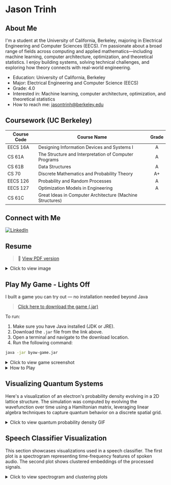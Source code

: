 # Jason Trinh

## About Me
I'm a student at the University of California, Berkeley, majoring in Electrical Engineering and Computer Sciences (EECS). I'm passionate about a broad range of fields across computing and applied mathematics—including machine learning, computer architecture, optimization, and theoretical statistics. I enjoy building systems, solving technical challenges, and exploring how theory connects with real-world engineering.

<!--- - 💼 Currently working on: [Your Project or Goal] -->
- Education: University of California, Berkeley
- Major: Electrical Engineering and Computer Science (EECS)
- Grade: 4.0
- Interested in: Machine learning, computer architecture, optimization, and theoretical statistics
- How to reach me: jasontrinh@berkeley.edu

## Coursework (UC Berkeley)

| Course Code | Course Name                                          | Grade |
|-------------|-------------------------------------------------------|:-----:|
| EECS 16A    | Designing Information Devices and Systems I           |   A   |
| CS 61A      | The Structure and Interpretation of Computer Programs |   A   |
| CS 61B      | Data Structures                                       |   A   |
| CS 70       | Discrete Mathematics and Probability Theory           |  A+   |
| EECS 126    | Probability and Random Processes                      |   A   |
| EECS 127    | Optimization Models in Engineering                    |   A   |
| CS 61C      | Great Ideas in Computer Architecture (Machine Structures) |       |

## Connect with Me
[![LinkedIn](https://img.shields.io/badge/LinkedIn-Connect-informational?style=flat&logo=linkedin&logoColor=white&color=0A66C2)](https://www.linkedin.com/in/jason-trinh-4590a8315)

## Resume
> 📎 [View PDF version](https://raw.githubusercontent.com/jaizunT/jaizunT.github.io/main/Resume%207-25-27_img.jpg)

<details>
  <summary>Click to view image</summary>

  <p align="center">
    <img src="https://raw.githubusercontent.com/jaizunT/jaizunT.github.io/main/Resume%207-25-27_img.jpg" alt="Resume" width="70%">
  </p>
</details>

## Play My Game - Lights Off

I built a game you can try out — no installation needed beyond Java

> [Click here to download the game (.jar)](https://raw.githubusercontent.com/jaizunT/jaizunT.github.io/main/byow-game.jar)

To run:

1. Make sure you have Java installed (JDK or JRE).
2. Download the `.jar` file from the link above.
3. Open a terminal and navigate to the download location.
4. Run the following command:

```bash
java -jar byow-game.jar
```
<details>
  <summary>Click to view game screenshot</summary>

  <p align="center">
    <a href="https://raw.githubusercontent.com/jaizunT/jaizunT.github.io/main/game_preview.png" target="_blank">
      <img src="https://raw.githubusercontent.com/jaizunT/jaizunT.github.io/main/game_preview.png" alt="Lights Off Game Screenshot" width="80%">
    </a>
  </p>

</details>

<details>
  <summary>How to Play</summary>
  <br />
  <strong>Objective</strong>
  <ul>
    <li>Explore the world</li>
    <li>Find keys scattered across the map and place them in "the zone"</li>
    <li>Enter the portal to win</li>
    <li>Collect orbs to use abilities</li>
    <li>Avoid "the entity"</li>
  </ul>

  <strong>Main Menu</strong>
  <ul>
    <li><code>n</code>: Start a new game (enter numeric seed, then press <code>s</code>)</li>
    <li><code>l</code>: Load game</li>
    <li><code>q</code>: Quit</li>
  </ul>

  <strong>In Game</strong>
  <ul>
    <li>Movement: <code>w</code>, <code>a</code>, <code>s</code>, <code>d</code></li>
    <li><code>j</code>: Pick up / place key (only one at a time)</li>
    <li><code>k</code>: Dash (requires 2 orbs)</li>
    <li><code>m</code>: Teleport through wall (requires 5 orbs, must be facing wall and within 1 tile)</li>
  </ul>

  <strong>Other Keys</strong>
  <ul>
    <li><code>z</code>: Toggle lights (cheat)</li>
    <li><code>x</code>: Show entity path</li>
    <li><code>v</code>: Save game</li>
    <li><code>l</code>: Load game</li>
    <li><code>r</code>: Restart</li>
    <li><code>:</code> then <code>q</code>: Quit</li>
  </ul>

  <strong>HUD (Top Right)</strong>
  <ul>
    <li>Direction you're facing</li>
    <li>Number of keys placed</li>
    <li>Number of orbs collected</li>
    <li>Tile your cursor is over</li>
  </ul>
</details>

## Visualizing Quantum Systems

Here's a visualization of an electron's probability density evolving in a 2D lattice structure. The simulation was computed by evolving the wavefunction over time using a Hamiltonian matrix, leveraging linear algebra techniques to capture quantum behavior on a discrete spatial grid.

<details>
  <summary>Click to view quantum probability density GIF</summary>
  <br />
  <p align="center">
    <a href="https://raw.githubusercontent.com/jaizunT/jaizunT.github.io/main/electron.gif" target="_blank">
      <img src="https://raw.githubusercontent.com/jaizunT/jaizunT.github.io/main/electron.gif" alt="Electron Density in 2D Lattice" width="70%">
    </a>
  </p>
</details>

## Speech Classifier Visualization

This section showcases visualizations used in a speech classifier. The first plot is a spectrogram representing time-frequency features of spoken audio. The second plot shows clustered embeddings of the processed signals.

<details>
  <summary>Click to view spectrogram and clustering plots</summary>
  <br />
  <p align="center">
    <a href="https://raw.githubusercontent.com/jaizunT/jaizunT.github.io/main/spectrogram.png" target="_blank">
      <img src="https://raw.githubusercontent.com/jaizunT/jaizunT.github.io/main/spectrogram.png" alt="Spectrogram" width="50%">
    </a>
  </p>

  <p align="center">
    <a href="https://raw.githubusercontent.com/jaizunT/jaizunT.github.io/main/cluster.png" target="_blank">
      <img src="https://raw.githubusercontent.com/jaizunT/jaizunT.github.io/main/cluster.png" alt="Embedding Clusters" width="50%">
    </a>
  </p>
</details>
